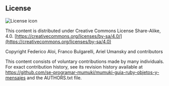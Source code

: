 ## License
![License icon](https://licensebuttons.net/l/by-sa/3.0/88x31.png)

This content is distributed under Creative Commons License Share-Alike, 4.0. [https://creativecommons.org/licenses/by-sa/4.0/](https://creativecommons.org/licenses/by-sa/4.0)

Copyright Federico Aloi, Franco Bulgarelli, Ariel Umansky and contributors

This content consists of voluntary contributions made by many
individuals. For exact contribution history, see its revision history
available at https://github.com/se-programar-mumuki/mumuki-guia-ruby-objetos-y-mensajes and the AUTHORS.txt file.

